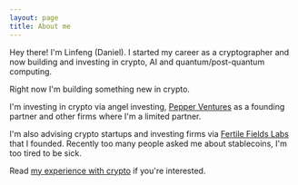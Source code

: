 ```yaml
---
layout: page
title: About me
---
```


Hey there! I'm Linfeng (Daniel). I started my career as a cryptographer and now building and investing in crypto, AI and quantum/post-quantum computing. 

Right now I'm building something new in crypto. 

I'm investing in crypto via angel investing, [Pepper Ventures](https://www.linkedin.com/company/pepper-ventures-vc) as a founding partner and other firms where I'm a limited partner. 

I'm also advising crypto startups and investing firms via [Fertile Fields Labs](https://sites.google.com/view/fertilefieldslabs/home) that I founded. Recently too many people asked me about stablecoins, I'm too tired to be sick. 

Read [my experience with crypto](https://medium.com/@daniel.linfeng.zhou/written-on-the-occasion-of-bitcoins-fourth-halving-452605a874da) if you're interested. 







